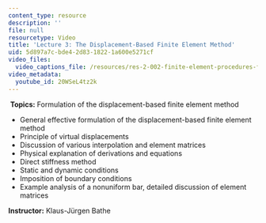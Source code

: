 ```yaml
---
content_type: resource
description: ''
file: null
resourcetype: Video
title: 'Lecture 3: The Displacement-Based Finite Element Method'
uid: 5d897a7c-bde4-2d83-1822-1a600e5271cf
video_files:
  video_captions_file: /resources/res-2-002-finite-element-procedures-for-solids-and-structures-spring-2010/linear/lecture-3/20WSeL4tz2k.vtt
video_metadata:
  youtube_id: 20WSeL4tz2k
---
```


 **Topics:** Formulation of the displacement-based finite element method

*   General effective formulation of the displacement-based finite element method
*   Principle of virtual displacements
*   Discussion of various interpolation and element matrices
*   Physical explanation of derivations and equations
*   Direct stiffness method
*   Static and dynamic conditions
*   Imposition of boundary conditions
*   Example analysis of a nonuniform bar, detailed discussion of element matrices

**Instructor:** Klaus-Jürgen Bathe